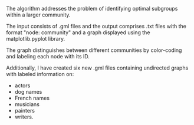 The algorithm addresses the problem of identifying optimal subgroups within a larger community.

The input consists of .gml files and the output comprises .txt files with the format "node: community" and a graph displayed using the matplotlib.pyplot library.

The graph distinguishes between different communities by color-coding and labeling each node with its ID.

Additionally, I have created six new .gml files containing undirected graphs with labeled information on:

- actors
- dog names
- French names
- musicians
- painters
- writers.
